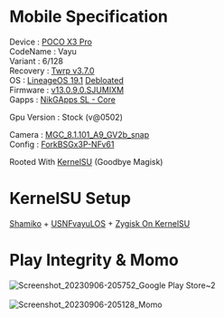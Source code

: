 # Mobile Specification

Device : [POCO X3 Pro](https://www.gsmarena.com/xiaomi_poco_x3_pro-10802.php)<br>
CodeName : Vayu<br>
Variant : 6/128<br>
Recovery : [Twrp v3.7.0](https://dl.twrp.me/vayu/twrp-3.7.0_12-0-vayu.img.html)<br>
OS : [LineageOS 19.1](https://download.lineageos.org/devices/vayu/builds) [Debloated](https://github.com/ToucH9000/Mobile-Specification/blob/main/Los19.1-Debloat)<br>
Firmware : [v13.0.9.0.SJUMIXM](https://xiaomifirmwareupdater.com/firmware/vayu/stable/V13.0.9.0.SJUMIXM/)<br>
Gapps : [NikGApps SL - Core](https://sourceforge.net/projects/nikgapps/files/Releases/NikGapps-SL/16-Jul-2023/NikGapps-core-arm64-12.1-20230716-signed.zip/download)<br>

Gpu Version : Stock (v@0502)

Camera : [MGC_8.1.101_A9_GV2b_snap](https://1-dontsharethislink.celsoazevedo.com/file/filesc/MGC_8.1.101_A9_GV2b_snap.apk)<br>
Config : [ForkBSGx3P-NFv61](https://github.com/BEASTover9000/Mobile-Specification/releases/tag/v61)<br>

Rooted With [KernelSU](https://github.com/tiann/KernelSU) (Goodbye Magisk)

# KernelSU Setup

[Shamiko](https://github.com/LSPosed/LSPosed.github.io/releases) + [USNFvayuLOS](https://github.com/ToucH9000/USNFvayuLOS) + [Zygisk On KernelSU](https://github.com/Dr-TSNG/ZygiskOnKernelSU)

# Play Integrity & Momo

![Screenshot_20230906-205752_Google Play Store~2](https://github.com/ToucH9000/Mobile-Specification/assets/85633117/ee37aca0-6745-4661-a0f8-b3baaad302d1)<br><br>
![Screenshot_20230906-205128_Momo](https://github.com/ToucH9000/Mobile-Specification/assets/85633117/0a6875a9-0a99-4396-88c4-be0fe4958a8d)
